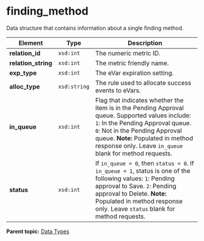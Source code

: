 # finding\_method

Data structure that contains information about a single finding method.

|Element|Type|Description|
|-------|----|-----------|
|**relation\_id** |`xsd:int` | The numeric metric ID. |
|**relation\_string** |`xsd:int` | The metric friendly name. |
|**exp\_type** |`xsd:int` | The eVar expiration setting. |
|**alloc\_type** |`xsd:string` | The rule used to allocate success events to eVars. |
|**in\_queue** |`xsd:int` | Flag that indicates whether the item is in the Pending Approval queue. Supported values include: `1`: In the Pending Approval queue. `0`: Not in the Pending Approval queue. **Note:** Populated in method response only. Leave `in_queue` blank for method requests. |
|**status** |`xsd:int` | If `in_queue = 0`, then `status = 0`. If `in_queue = 1`, status is one of the following values: `1`: Pending approval to Save. `2`: Pending approval to Delete. **Note:** Populated in method response only. Leave `status` blank for method requests. |

**Parent topic:** [Data Types](../data_types/c_datatypes.md)

